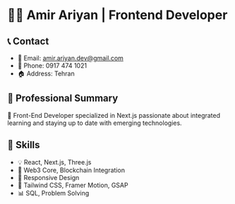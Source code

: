 # 👨‍💻 Amir Ariyan | Frontend Developer

## 📞 Contact

- 📧 Email: [amir.ariyan.dev@gmail.com](mailto:amir.ariyan.dev@gmail.com)
- 📱 Phone: 0917 474 1021
- 🏠 Address: Tehran

## 🌟 Professional Summary

🚀 Front-End Developer specialized in Next.js passionate about integrated learning and staying up to date with emerging technologies.

## 💼 Skills

- 💡 React, Next.js, Three.js
- 🔗 Web3 Core, Blockchain Integration
- 📱 Responsive Design
- 🎨 Tailwind CSS, Framer Motion, GSAP
- 📊 SQL, Problem Solving
